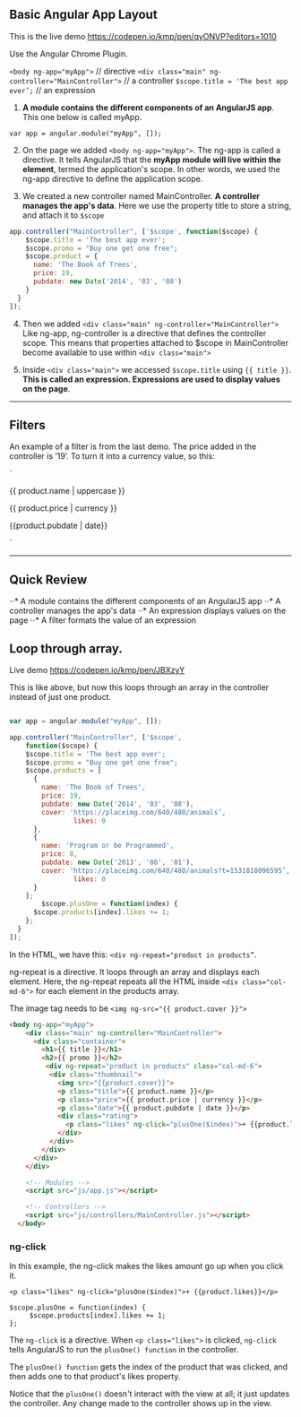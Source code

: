 ## Basic Angular App Layout

This is the live demo <https://codepen.io/kmp/pen/qyONVP?editors=1010>

Use the Angular Chrome Plugin.

`<body ng-app="myApp">` // directive
`<div class="main" ng-controller="MainController">` // a controller
`$scope.title = 'The best app ever’;` // an expression

1) **A module contains the different components of an AngularJS app**. This one below is called myApp.

`var app = angular.module("myApp", []);`

2) On the page we added `<body ng-app="myApp">`. The ng-app is called a directive. It tells AngularJS that the **myApp module will live within the <body> element**, termed the application's scope. In other words, we used the ng-app directive to define the application scope.


3) We created a new controller named MainController. **A controller manages the app's data**. Here we use the property title to store a string, and attach it to `$scope`


```javascript
app.controller("MainController", ['$scope', function($scope) {
    $scope.title = 'The best app ever';
    $scope.promo = "Buy one get one free";
    $scope.product = {
      name: 'The Book of Trees',
      price: 19,
      pubdate: new Date('2014', '03', '08')
    }
  }
]);
```

4) Then we added `<div class="main" ng-controller="MainController">`
Like ng-app, ng-controller is a directive that defines the controller scope. This means that properties attached to $scope in MainController become available to use within `<div class="main">`

5) Inside `<div class="main">` we accessed `$scope.title` using `{{ title }}`.
**This is called an expression. Expressions are used to display values on the page**.

---

## Filters

An example of a filter is from the last demo. The price added in the controller is ’19’. To turn it into a currency value, so this:

`<p class="title">{{ product.name | uppercase }} </p>
<p class="price">{{ product.price | currency }} </p>
<p class="date">{{product.pubdate | date}}</p>`

---

## Quick Review

⋅⋅* A module contains the different components of an AngularJS app
⋅⋅* A controller manages the app's data
⋅⋅* An expression displays values on the page
⋅⋅* A filter formats the value of an expression

## Loop through array.

Live demo <https://codepen.io/kmp/pen/JBXzyY>

This is like above, but now this loops through an array in the controller instead of just one product.

```javascript

var app = angular.module("myApp", []);

app.controller("MainController", ['$scope',
	function($scope) {
    $scope.title = 'The best app ever';
    $scope.promo = "Buy one get one free";
    $scope.products = [ 
      { 
        name: 'The Book of Trees', 
        price: 19, 
        pubdate: new Date('2014', '03', '08'), 
        cover: 'https://placeimg.com/640/480/animals’,
				likes: 0
      }, 
      { 
        name: 'Program or be Programmed', 
        price: 8, 
        pubdate: new Date('2013', '08', '01'), 
        cover: 'https://placeimg.com/640/480/animals?t=1531818096595’,
				likes: 0
      } 
    ];
		$scope.plusOne = function(index) { 
      $scope.products[index].likes += 1; 
    };
  }
]);
```

In the HTML, we have this: `<div ng-repeat="product in products”`.

ng-repeat is a directive. It loops through an array and displays each element. Here, the ng-repeat repeats all the HTML inside `<div class="col-md-6">` for each element in the products array.

The image tag needs to be `<img ng-src="{{ product.cover }}"> `

``` html
<body ng-app="myApp">
    <div class="main" ng-controller="MainController">
      <div class="container">
        <h1>{{ title }}</h1>
        <h2>{{ promo }}</h2>
         <div ng-repeat="product in products" class="col-md-6"> 
          <div class="thumbnail"> 
            <img src="{{product.cover}}"> 
            <p class="title">{{ product.name }}</p> 
            <p class="price">{{ product.price | currency }}</p> 
            <p class="date">{{ product.pubdate | date }}</p>
            <div class="rating"> 
              <p class="likes" ng-click="plusOne($index)">+ {{product.likes}}</p> 
            </div>
          </div> 
        </div>
      </div>
    </div>

    <!-- Modules -->
    <script src="js/app.js"></script>

    <!-- Controllers -->
    <script src="js/controllers/MainController.js"></script>
  </body>
```

### ng-click

In this example, the ng-click makes the likes amount go up when you click it.

```
<p class="likes" ng-click="plusOne($index)">+ {{product.likes}}</p>
```

```
$scope.plusOne = function(index) { 
	 $scope.products[index].likes += 1; 
};
```

The `ng-click` is a directive. When `<p class="likes">` is clicked, `ng-click` tells AngularJS to run the `plusOne() function` in the controller.

The `plusOne() function` gets the index of the product that was clicked, and then adds one to that product's likes property.

Notice that the `plusOne()` doesn't interact with the view at all; it just updates the controller. Any change made to the controller shows up in the view.